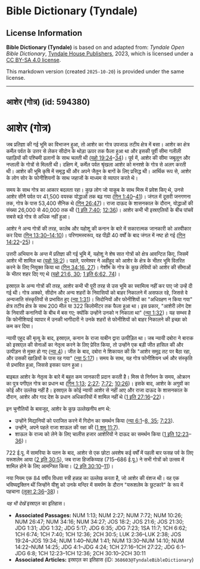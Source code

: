 # Bible Dictionary (Tyndale)

## License Information

**Bible Dictionary (Tyndale)** is based on and adapted from: _Tyndale Open Bible Dictionary_, [Tyndale House Publishers](https://tyndaleopenresources.com/), 2023, which is licensed under a [CC BY-SA 4.0 license](https://creativecommons.org/licenses/by-sa/4.0/legalcode.en).

This markdown version (created `2025-10-20`) is provided under the same license.



--------------------------------

## आशेर (गोत्र) (id: 594380)

आशेर (गोत्र)
============

जब प्रतिज्ञा की गई भूमि का विभाजन हुआ, तो आशेर का गोत्र उपजाऊ तटीय क्षेत्र में बसा। आशेर का क्षेत्र कर्मेल पर्वत के उत्तर से लेकर सीदोन के थोड़ा ऊपर तक फैला हुआ था और इसकी पूर्वी सीमा गलीली पहाड़ियों की पश्चिमी ढलानों के साथ चलती थी ([यहो 19:24](https://ref.ly/Josh19:24-Josh19:34)–[34](https://ref.ly/Josh19:24-Josh19:34))। पूर्व में, आशेर की सीमा जबूलून और नप्ताली के गोत्रों से मिलती थी। दक्षिण में, कर्मेल पर्वत श्रृंखला आशेर को मनश्शे के गोत्र से अलग करती थी। आशेर की भूमि कृषि में समृद्ध थी और अपने जैतून के बागों के लिए प्रसिद्ध थी। आर्थिक रूप से, आशेर के लोग सोर के फोनीशियनों के साथ जहाजों के माध्यम से व्यापार करते थे।

समय के साथ गोत्र का आकार बदलता रहा। कुछ लोग जो याकूब के साथ मिस्र में प्रवेश किए थे, उनसे आशेर सीनै पर्वत पर 41,500 वयस्क योद्धाओं तक बढ़ गया ([गिन 1:40](https://ref.ly/Num1:40-Num1:41)–[41](https://ref.ly/Num1:40-Num1:41))। जंगल में दूसरी जनगणना तक, गोत्र के पास 53,400 सैनिक थे ([गिन 26:47](https://ref.ly/Num26:47))। राजा दाऊद के शासनकाल के दौरान, योद्धाओं की संख्या 26,000 से 40,000 तक थी ([1 इति 7:40](https://ref.ly/1Chr7:40); [12:36](https://ref.ly/1Chr12:36))। आशेर कभी भी इस्राएलियों के बीच पांचवें सबसे बड़े गोत्र से अधिक नहीं हुआ।

आशेर ने अन्य गोत्रों की तरह, कालेब और यहोशू की कनान के बारे में सकारात्मक जानकारी को अस्वीकार कर दिया ([गिन 13:30–14:10](https://ref.ly/Num13:30-Num14:10))। परिणामस्वरूप, वह पीढ़ी 40 वर्षों के बाद जंगल में नष्ट हो गई ([गिन 14:22](https://ref.ly/Num14:22-Num14:25)–[25](https://ref.ly/Num14:22-Num14:25))।

उत्तरी अभियान के अन्त में प्रतिज्ञा की गई भूमि में, यहोशू ने शेष सात गोत्रों को क्षेत्र आवन्टित किए, जिसमें आशेर भी शामिल था ([यहो 18:2](https://ref.ly/Josh18:2))। पहले, परमेश्वर ने अहीहूद को आशेर के क्षेत्र के भीतर भूमि वितरित करने के लिए नियुक्त किया था ([गिन 34:16, 27](https://ref.ly/Num34:16,Num34:27))। गेर्शोम के गोत्र के कुछ लेवियों को आशेर की सीमाओं के भीतर शहर दिए गए थे ([यहो 21:6, 30](https://ref.ly/Josh21:6,Josh21:30); [1 इति 6:62, 74](https://ref.ly/1Chr6:62,1Chr6:74))।

इस्राएल के अन्य गोत्रों की तरह, आशेर कभी भी पूरी तरह से उस भूमि का स्वामित्व नहीं कर पाए जो उन्हें दी गई थी। गोत्र अक्को, सीदोन और अन्य शहरों के निवासियों को बाहर निकालने में असफल रहे, जिससे वे अन्यजाति संस्कृतियों से प्रभावित हुए ([न्या 1:31](https://ref.ly/Judg1:31))। सिदोनियों और फोनीशियों का "अधिग्रहण न किया गया" क्षेत्र तटीय क्षेत्र के साथ 200 मील या 322 किलोमीटर तक फैला हुआ था। इस प्रकार, "आशेरी लोग देश के निवासी कनानियों के बीच में बस गए; क्योंकि उन्होंने उनको न निकाला था" ([न्या 1:32](https://ref.ly/Judg1:32))। यह सम्भव है कि फोनीशियाई व्यापार में उनकी भागीदारी ने उनके शहरों से फोनीशियों को बाहर निकालने की इच्छा को कम कर दिया।

न्यायी एहूद की मृत्यु के बाद, इस्राएल, कनान के राजा याबीन द्वारा उत्पीड़ित था। जब न्यायी दबोरा ने बाराक को इस्राएल की सेनाओं का नेतृत्व करने के लिए प्रेरित किया, तो उन्होंने एक बड़ी जीत हासिल की और उत्पीड़न से मुक्त हो गए ([न्या 4](https://ref.ly/Judg4:1-Judg4:24))। जीत के बाद, दबोरा ने शिकायत की कि "आशेर समुद्र तट पर बैठा रहा, और उसकी खाड़ियों के पास रह गया" ([न्या 5:17](https://ref.ly/Judg5:17))। समय के साथ, यह गोत्र फोनीशियन धर्म और संस्कृति से प्रभावित हुआ, जिससे इसका पतन हुआ।

बाइबल आशेर के नेतृत्व के बारे में बहुत कम जानकारी प्रदान करती है। मिस्र से निर्गमन के समय, ओक्रान का पुत्र पगीएल गोत्र का प्रधान था ([गिन 1:13](https://ref.ly/Num1:13); [2:27](https://ref.ly/Num2:27); [7:72](https://ref.ly/Num7:72); [10:26](https://ref.ly/Num10:26))। इसके बाद, आशेर के अगुवों का कोई और उल्लेख नहीं है। इस्राएल के कोई न्यायी आशेर से नहीं आए और राजा दाऊद के शासनकाल के दौरान, आशेर और गाद देश के प्रधान अधिकारियों में शामिल नहीं थे ([1 इति 27:16](https://ref.ly/1Chr27:16-1Chr27:22)–[22](https://ref.ly/1Chr27:16-1Chr27:22))।

इन चुनौतियों के बावजूद, आशेर के कुछ उल्लेखनीय क्षण थे:

* उन्होंने मिद्यानियों को पराजित करने में गिदोन का समर्थन किया ([न्या 6:1](https://ref.ly/Judg6:1-Judg6:8,Judg6:35)–[8, 35](https://ref.ly/Judg6:1-Judg6:8,Judg6:35); [7:23](https://ref.ly/Judg7:23)).
* उन्होंने, अपने पहले राजा शाऊल की रक्षा की ([1 शमू 11:7](https://ref.ly/1Sam11:7)).
* शाऊल के राज्य को लेने के लिए चालीस हजार आशेरियों ने दाऊद का समर्थन किया ([1 इति 12:23](https://ref.ly/1Chr12:23-1Chr12:36)–[36](https://ref.ly/1Chr12:23-1Chr12:36))।

722 ई.पू. में सामरिया के पतन के बाद, आशेर से एक छोटा अवशेष कई वर्षों में पहली बार फसह पर्व के लिए यरूशलेम आया ([2 इति 30:5](https://ref.ly/2Chr30:5)), जब राजा हिजकिय्याह (715–686 ई.पू.) ने सभी गोत्रों को उत्सव में शामिल होने के लिए आमन्त्रित किया। ([2 इति 30:10](https://ref.ly/2Chr30:10-2Chr30:11)–[11](https://ref.ly/2Chr30:10-2Chr30:11))।

नया नियम एक 84 वर्षीय विधवा स्त्री हन्नाह का उल्लेख करता है, जो आशेर की वंशज थी। वह एक भविष्यद्वक्तिन थीं जिन्होंने यीशु को उनके मन्दिर में समर्पण के दौरान "यरूशलेम के छुटकारे" के रूप में पहचाना ([लूका 2:36](https://ref.ly/Luke2:36-Luke2:38)–[38](https://ref.ly/Luke2:36-Luke2:38))।

*यह भी देखें*  इस्राएल का इतिहास।

* **Associated Passages:** NUM 1:13; NUM 2:27; NUM 7:72; NUM 10:26; NUM 26:47; NUM 34:16; NUM 34:27; JOS 18:2; JOS 21:6; JOS 21:30; JDG 1:31; JDG 1:32; JDG 5:17; JDG 6:35; JDG 7:23; 1SA 11:7; 1CH 6:62; 1CH 6:74; 1CH 7:40; 1CH 12:36; 2CH 30:5; LUK 2:36–LUK 2:38; JOS 19:24–JOS 19:34; NUM 1:40–NUM 1:41; NUM 13:30–NUM 14:10; NUM 14:22–NUM 14:25; JDG 4:1–JDG 4:24; 1CH 27:16–1CH 27:22; JDG 6:1–JDG 6:8; 1CH 12:23–1CH 12:36; 2CH 30:10–2CH 30:11
* **Associated Articles:** इस्राएल का इतिहास  (ID: `368603@TyndaleBibleDictionary`)

